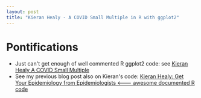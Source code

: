 ```yaml
---
layout: post
title: "Kieran Healy - A COVID Small Multiple in R with ggplot2"
---
```


# Pontifications

* Just can't get enough of well commented R ggplot2 code: see [Kieran Healy A COVID Small Multiple](https://kieranhealy.org/blog/archives/2020/03/27/a-covid-small-multiple/)
* See my previous blog post also on Kieran's code: [Kieran Healy: Get Your Epidemiology from Epidemiologists <--- awesome documented R code](http://rolandtanglao.com/2020/03/23/p1-kieran-healy-get-your-epidemiology-from-epidemiologists/)

